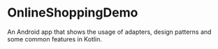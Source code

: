 # OnlineShoppingDemo
An Android app that shows the usage of adapters, design patterns and some common features in Kotlin.

